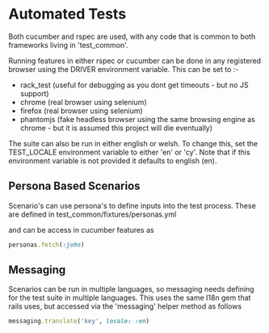 # Automated Tests

Both cucumber and rspec are used, with any code that is common to both frameworks
living in 'test_common'.

Running features in either rspec or cucumber can be done in any registered browser
using the DRIVER environment variable.  This can be set to :-

* rack_test (useful for debugging as you dont get timeouts - but no JS support)
* chrome (real browser using selenium)
* firefox (real browser using selenium)
* phantomjs (fake headless browser using the same browsing engine as chrome - but it is assumed this project will die eventually)

The suite can also be run in either english or welsh.  To change this, set the TEST_LOCALE environment
variable to either 'en' or 'cy'.  Note that if this environment variable is not provided it 
defaults to english (en).

## Persona Based Scenarios

Scenario's can use persona's to define inputs into the test process.
These are defined in test_common/fixtures/personas.yml

and can be access in cucumber features as 

```ruby
personas.fetch(:john)
```


## Messaging

Scenarios can be run in multiple languages, so messaging needs defining for the test
suite in multiple languages.
This uses the same I18n gem that rails uses, but accessed via the 'messaging' helper method
as follows

```ruby
messaging.translate('key', locale: :en)

```

